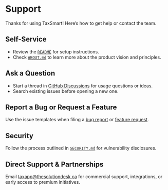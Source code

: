 # Support

Thanks for using TaxSmart! Here’s how to get help or contact the team.

## Self-Service
- Review the [`README`](README.md) for setup instructions.
- Check [`ABOUT.md`](ABOUT.md) to learn more about the product vision and principles.

## Ask a Question
- Start a thread in [GitHub Discussions](https://github.com/Solution-Desk/tax-smart-canadian-calculator/discussions) for usage questions or ideas.
- Search existing issues before opening a new one.

## Report a Bug or Request a Feature
Use the issue templates when filing a [bug report](https://github.com/Solution-Desk/tax-smart-canadian-calculator/issues/new?template=bug_report.yml) or [feature request](https://github.com/Solution-Desk/tax-smart-canadian-calculator/issues/new?template=feature_request.yml).

## Security
Follow the process outlined in [`SECURITY.md`](SECURITY.md) for vulnerability disclosures.

## Direct Support & Partnerships
Email [taxapp@thesolutiondesk.ca](mailto:taxapp@thesolutiondesk.ca) for commercial support, integrations, or early access to premium initiatives.
